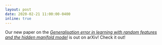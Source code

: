 ```yaml
---
layout: post
date: 2020-02-21 11:00:00-0400
inline: true
---
```


Our new paper on the [*Generalisation error in learning with random features and the hidden manifold model*](https://arxiv.org/abs/2002.09339) is out on arXiv! Check it out!
